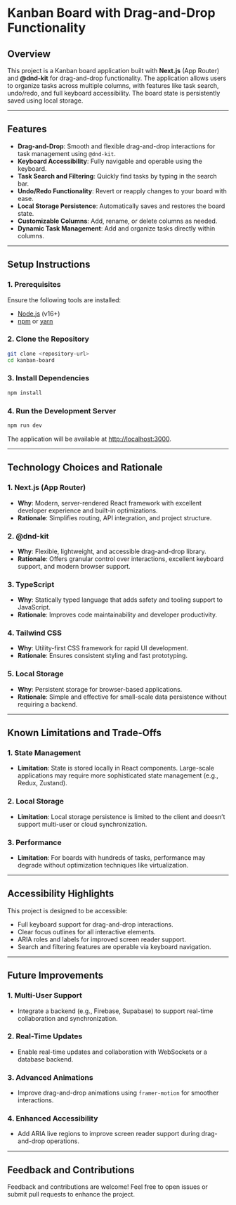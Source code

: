 # Kanban Board with Drag-and-Drop Functionality

## Overview

This project is a Kanban board application built with **Next.js** (App Router) and **@dnd-kit** for drag-and-drop functionality. The application allows users to organize tasks across multiple columns, with features like task search, undo/redo, and full keyboard accessibility. The board state is persistently saved using local storage.

---

## Features

- **Drag-and-Drop**: Smooth and flexible drag-and-drop interactions for task management using `@dnd-kit`.
- **Keyboard Accessibility**: Fully navigable and operable using the keyboard.
- **Task Search and Filtering**: Quickly find tasks by typing in the search bar.
- **Undo/Redo Functionality**: Revert or reapply changes to your board with ease.
- **Local Storage Persistence**: Automatically saves and restores the board state.
- **Customizable Columns**: Add, rename, or delete columns as needed.
- **Dynamic Task Management**: Add and organize tasks directly within columns.

---

## Setup Instructions

### 1. Prerequisites

Ensure the following tools are installed:

- [Node.js](https://nodejs.org/) (v16+)
- [npm](https://www.npmjs.com/) or [yarn](https://yarnpkg.com/)

### 2. Clone the Repository

```bash
git clone <repository-url>
cd kanban-board
```

### 3. Install Dependencies

```bash
npm install
```

### 4. Run the Development Server

```bash
npm run dev
```

The application will be available at [http://localhost:3000](http://localhost:3000).

---

## Technology Choices and Rationale

### **1. Next.js (App Router)**

- **Why**: Modern, server-rendered React framework with excellent developer experience and built-in optimizations.
- **Rationale**: Simplifies routing, API integration, and project structure.

### **2. @dnd-kit**

- **Why**: Flexible, lightweight, and accessible drag-and-drop library.
- **Rationale**: Offers granular control over interactions, excellent keyboard support, and modern browser support.

### **3. TypeScript**

- **Why**: Statically typed language that adds safety and tooling support to JavaScript.
- **Rationale**: Improves code maintainability and developer productivity.

### **4. Tailwind CSS**

- **Why**: Utility-first CSS framework for rapid UI development.
- **Rationale**: Ensures consistent styling and fast prototyping.

### **5. Local Storage**

- **Why**: Persistent storage for browser-based applications.
- **Rationale**: Simple and effective for small-scale data persistence without requiring a backend.

---

## Known Limitations and Trade-Offs

### **1. State Management**

- **Limitation**: State is stored locally in React components. Large-scale applications may require more sophisticated state management (e.g., Redux, Zustand).

### **2. Local Storage**

- **Limitation**: Local storage persistence is limited to the client and doesn’t support multi-user or cloud synchronization.

### **3. Performance**

- **Limitation**: For boards with hundreds of tasks, performance may degrade without optimization techniques like virtualization.

---

## Accessibility Highlights

This project is designed to be accessible:

- Full keyboard support for drag-and-drop interactions.
- Clear focus outlines for all interactive elements.
- ARIA roles and labels for improved screen reader support.
- Search and filtering features are operable via keyboard navigation.

---

## Future Improvements

### **1. Multi-User Support**

- Integrate a backend (e.g., Firebase, Supabase) to support real-time collaboration and synchronization.

### **2. Real-Time Updates**

- Enable real-time updates and collaboration with WebSockets or a database backend.

### **3. Advanced Animations**

- Improve drag-and-drop animations using `framer-motion` for smoother interactions.

### **4. Enhanced Accessibility**

- Add ARIA live regions to improve screen reader support during drag-and-drop operations.

---

## Feedback and Contributions

Feedback and contributions are welcome! Feel free to open issues or submit pull requests to enhance the project.
